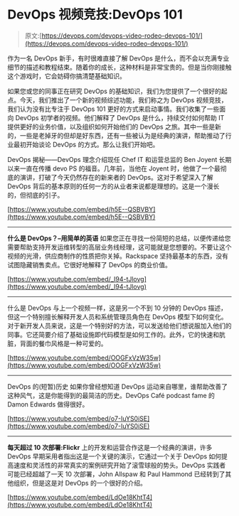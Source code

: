 # DevOps 视频竞技:DevOps 101

> 原文:[https://devops.com/devops-video-rodeo-devops-101/](https://devops.com/devops-video-rodeo-devops-101/)

作为一名 DevOps 新手，有时很难直接了解 DevOps 是什么，而不会以充满专业细节的描述和教程结束。随着你的成长，这种材料是非常宝贵的。但是当你刚接触这个游戏时，它会妨碍你搞清楚基础知识。

如果您或您的同事正在研究 DevOps 的基础知识，我们为您提供了一个很好的起点。今天，我们推出了一个新的视频综述功能，我们称之为 DevOps 视频竞技，我们认为没有比专注于 DevOps 101 更好的方式来启动事情。我们收集了一些面向 DevOps 初学者的视频。他们解释了 DevOps 是什么，持续交付如何帮助 IT 提供更好的业务价值，以及组织如何开始他们的 DevOps 之旅。其中一些是新的，一些是老掉牙的但却是好东西，还有一些被认为是经典的演讲，帮助推动了行业最初开始谈论 DevOps 的方式。那么让我们开始吧。

DevOps 揭秘——DevOps
理念介绍现任 Chef IT 和运营总监的 Ben Joyent 长期以来一直在传播 devo PS 的福音。几年前，当他在 Joyent 时，他做了一个最彻底的演讲，打破了今天仍然存在的新来者的 DevOps。这对于希望深入了解 DevOps 背后的基本原则的任何一方的从业者来说都是理想的。这是一个漫长的，但彻底的引子。

[https://www.youtube.com/embed/h5E--QSBVBY](https://www.youtube.com/embed/h5E--QSBVBY)

* * *

**什么是 DevOps？–用简单的英语**
如果您正在寻找一份简短的总结，以便传递给您需要帮助支持开发运维转型的高层业务线经理，这可能就是您想要的。不要让这个视频的光滑，供应商制作的性质把你关掉。Rackspace 坚持最基本的东西，没有试图隐藏销售卖点。它很好地解释了 DevOps 的商业价值。

[https://www.youtube.com/embed/_I94-tJlovg](https://www.youtube.com/embed/_I94-tJlovg)

* * *

什么是 DevOps
与上一个视频一样，这是另一个不到 10 分钟的 DevOps 描述，但这一个特别擅长解释开发人员和系统管理员角色在 DevOps 模型下如何变化。对于新开发人员来说，这是一个特别好的方法，可以发送给他们想说服加入他们的同事。它还简要介绍了基础设施即代码模型是如何工作的。此外，它的快速和肮脏，背面的餐巾风格是一种可爱的。

[https://www.youtube.com/embed/OOGFxVzW35w](https://www.youtube.com/embed/OOGFxVzW35w)

* * *

DevOps 的(短暂)历史
如果你曾经想知道 DevOps 运动来自哪里，谁帮助改善了这种风气，这是你能得到的最简洁的历史。DevOps Café podcast fame 的 Damon Edwards 做得很好。

[https://www.youtube.com/embed/o7-IuYS0iSE](https://www.youtube.com/embed/o7-IuYS0iSE)

* * *

**每天超过 10 次部署:Flickr**
上的开发和运营合作这是一个经典的演讲，许多 DevOps 早期采用者指出这是一个关键的演示，它通过一个关于 DevOps 如何提高速度和灵活性的非常真实的案例研究开始了滚雪球般的势头。DevOps 实践者可能已经超越了一天 10 次部署，John Allspaw 和 Paul Hammond 已经转到了其他组织，但是这是对 DevOps 的一个很好的介绍。

[https://www.youtube.com/embed/LdOe18KhtT4](https://www.youtube.com/embed/LdOe18KhtT4)
